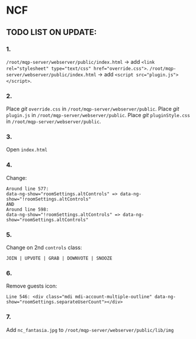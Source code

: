 # NCF
## TODO LIST ON UPDATE:

### 1. 
`/root/mqp-server/webserver/public/index.html` -> add `<link rel="stylesheet" type="text/css" href="override.css">`.
`/root/mqp-server/webserver/public/index.html` -> add `<script src="plugin.js"></script>`.
### 2.
Place *git* `override.css` in `/root/mqp-server/webserver/public`.
Place *git* `plugin.js` in `/root/mqp-server/webserver/public`.
Place *git* `pluginStyle.css` in `/root/mqp-server/webserver/public`.
### 3.
Open `index.html`
### 4.
Change: 
```
Around line 577:
data-ng-show="roomSettings.altControls" => data-ng-show="!roomSettings.altControls"
AND 
Around line 598:
data-ng-show="!roomSettings.altControls" => data-ng-show="roomSettings.altControls"
```
### 5.
Change on 2nd `controls` class:
```
JOIN | UPVOTE | GRAB | DOWNVOTE | SNOOZE
```
### 6.
Remove guests icon:
```
Line 546: <div class="mdi mdi-account-multiple-outline" data-ng-show="roomSettings.separateUserCount"></div>
```
### 7.
Add `nc_fantasia.jpg` to `/root/mqp-server/webserver/public/lib/img`

